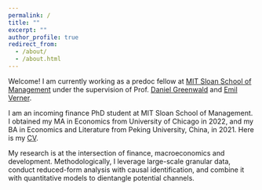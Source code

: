 ```yaml
---
permalink: /
title: ""
excerpt: ""
author_profile: true
redirect_from: 
  - /about/
  - /about.html
---
```


Welcome! I am currently working as a predoc fellow at [MIT Sloan School of Management](https://mitsloan.mit.edu/) under the supervision of Prof. [Daniel Greenwald](http://www.dlgreenwald.com/) and [Emil Verner](https://www.emilverner.com/).

I am an incoming finance PhD student at MIT Sloan School of Management. I obtained my MA in Economics from University of Chicago in 2022, and my BA in Economics and Literature from Peking University, China, in 2021. Here is my [CV](https://paulwdai.github.io/files/CV_Paul_Dai.pdf).

My research is at the intersection of finance, macroeconomics and development. Methodologically, I leverage large-scale granular data, conduct reduced-form analysis with causal identification, and combine it with quantitative models to dientangle potential channels.
